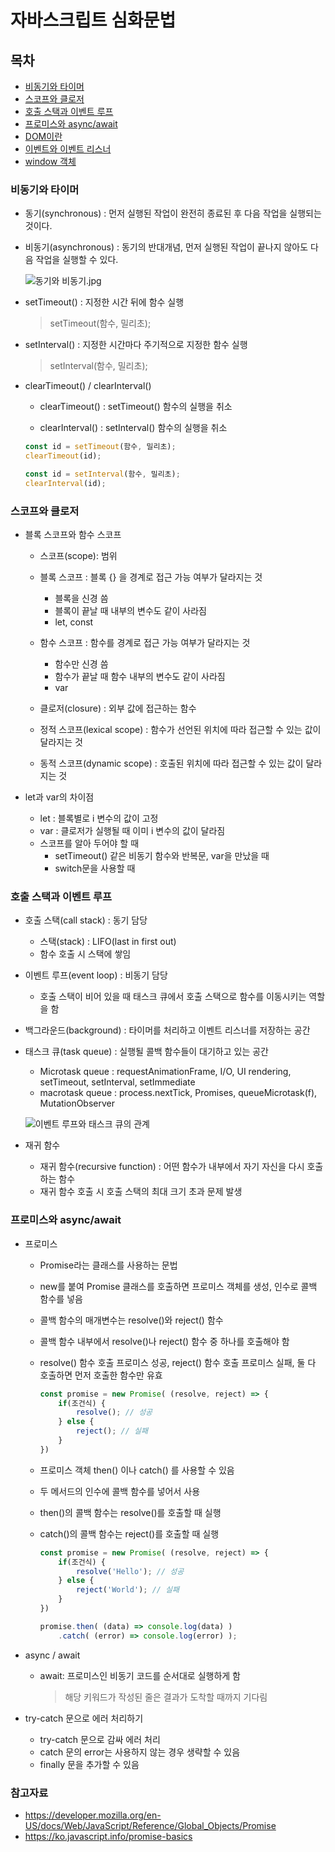 # 자바스크립트 심화문법

## 목차

- [비동기와 타이머](#비동기와타이머)
- [스코프와 클로저](#스코프와클로저)
- [호출 스택과 이벤트 루프](#호출스택과이벤트루프)
- [프로미스와 async/await](#프로미스와async/await)
- [DOM이란](#DOM)
- [이벤트와 이벤트 리스너](#이벤트와_이벤트_리스너)
- [window 객체](#window객체)

### 비동기와 타이머

- 동기(synchronous) : 먼저 실행된 작업이 완전히 종료된 후 다음 작업을 실행되는 것이다.
- 비동기(asynchronous) : 동기의 반대개념, 먼저 실행된 작업이 끝나지 않아도 다음 작업을 실행할 수 있다.

    ![동기와 비동기.jpg](https://blog.kakaocdn.net/dn/ol0Ra/btq2Jy17oEy/n4NdXDY3dGcNGI3eFxvr81/img.png)

- setTimeout() : 지정한 시간 뒤에 함수 실행
    > setTimeout(함수, 밀리초);

- setInterval() : 지정한 시간마다 주기적으로 지정한 함수 실행
    > setInterval(함수, 밀리초);

- clearTimeout() / clearInterval()

    - clearTimeout() : setTimeout() 함수의 실행을 취소
    
    - clearInterval() : setInterval() 함수의 실행을 취소

    ```js
    const id = setTimeout(함수, 밀리초);
    clearTimeout(id);

    const id = setInterval(함수, 밀리초);
    clearInterval(id);
    ```
    
### 스코프와 클로저

- 블록 스코프와 함수 스코프
    
    - 스코프(scope): 범위

    - 블록 스코프 : 블록 {} 을 경계로 접근 가능 여부가 달라지는 것
        
        - 블록을 신경 씀
        - 블록이 끝날 때 내부의 변수도 같이 사라짐
        - let, const
    
    - 함수 스코프 : 함수를 경계로 접근 가능 여부가 달라지는 것
        - 함수만 신경 씀
        - 함수가 끝날 때 함수 내부의 변수도 같이 사라짐
        - var

    - 클로저(closure) : 외부 값에 접근하는 함수
 
    - 정적 스코프(lexical scope) : 함수가 선언된 위치에 따라 접근할 수 있는 값이 달라지는 것
 
    - 동적 스코프(dynamic scope) : 호출된 위치에 따라 접근할 수 있는 값이 달라지는 것

- let과 var의 차이점

    - let : 블록별로 i 변수의 값이 고정
    - var : 클로저가 실행될 때 이미 i 변수의 값이 달라짐
    - 스코프를 알아 두어야 할 때
        - setTimeout() 같은 비동기 함수와 반복문, var을 만났을 때
        - switch문을 사용할 때

### 호출 스택과 이벤트 루프

- 호출 스택(call stack) : 동기 담당
    - 스택(stack) : LIFO(last in first out)
    -  함수 호출 시 스택에 쌓임

- 이벤트 루프(event loop) : 비동기 담당
    - 호출 스택이 비어 있을 때 태스크 큐에서 호출 스택으로 함수를 이동시키는 역할을 함

- 백그라운드(background) : 타이머를 처리하고 이벤트 리스너를 저장하는 공간

- 태스크 큐(task queue) : 실행될 콜백 함수들이 대기하고 있는 공간
    - Microtask queue : requestAnimationFrame, I/O, UI rendering, setTimeout, setInterval, setImmediate
    - macrotask queue : process.nextTick, Promises, queueMicrotask(f), MutationObserver

    ![이벤트 루프와 태스크 큐의 관계](https://media.licdn.com/dms/image/D5612AQFANlI5Z3eAGQ/article-cover_image-shrink_720_1280/0/1672668898515?e=2147483647&v=beta&t=PCEICkKeRz-tSWsistOiXNrS26OlRkGLLqxpmJvS10E)

- 재귀 함수
    - 재귀 함수(recursive function) : 어떤 함수가 내부에서 자기 자신을 다시 호출하는 함수
    - 재귀 함수 호출 시 호출 스택의 최대 크기 초과 문제 발생 

### 프로미스와 async/await

- 프로미스

    - Promise라는 클래스를 사용하는 문법
    - new를 붙여 Promise 클래스를 호출하면 프로미스 객체를 생성, 인수로 콜백 함수를 넣음
    - 콜백 함수의 매개변수는 resolve()와 reject() 함수
    - 콜백 함수 내부에서 resolve()나 reject() 함수 중 하나를 호출해야 함
    - resolve() 함수 호출 프로미스 성공, reject() 함수 호출 프로미스 실패, 둘 다 호출하면 먼저 호출한 함수만 유효

        ```js
        const promise = new Promise( (resolve, reject) => {
            if(조건식) {
                resolve(); // 성공
            } else {
                reject(); // 실패
            }
        })
        ```

    - 프로미스 객체 then() 이나 catch() 를 사용할 수 있음
    - 두 메서드의 인수에 콜백 함수를 넣어서 사용
    - then()의 콜백 함수는 resolve()를 호출할 때 실행
    - catch()의 콜백 함수는 reject()를 호출할 때 실행

        ```js
        const promise = new Promise( (resolve, reject) => {
            if(조건식) {
                resolve('Hello'); // 성공
            } else {
                reject('World'); // 실패
            }
        })

        promise.then( (data) => console.log(data) )
            .catch( (error) => console.log(error) );
        ```

- async / await
    - await: 프로미스인 비동기 코드를 순서대로 실행하게 함
      > 해당 키워드가 작성된 줄은 결과가 도착할 때까지 기다림

- try-catch 문으로 에러 처리하기
    - try-catch 문으로 감싸 에러 처리
    - catch 문의 error는 사용하지 않는 경우 생략할 수 있음
    - finally 문을 추가할 수 있음

### 참고자료
- https://developer.mozilla.org/en-US/docs/Web/JavaScript/Reference/Global_Objects/Promise
- https://ko.javascript.info/promise-basics
